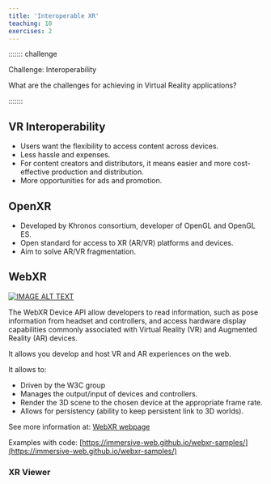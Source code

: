 ```yaml
---
title: 'Interoperable XR'
teaching: 10
exercises: 2
---
```




::::::: challenge

Challenge: Interoperability

What are the challenges for achieving  in Virtual Reality applications?


::::::: 

## VR Interoperability

- Users want the flexibility to access content across devices.
- Less hassle and expenses.
- For content creators and distributors, 
it means easier and more cost-effective production and distribution.
- More opportunities for ads and promotion.


## OpenXR

- Developed by Khronos consortium, developer of OpenGL and OpenGL ES.
- Open standard for access to XR (AR/VR) platforms and devices.
- Aim to solve AR/VR fragmentation.

## WebXR 

[![IMAGE ALT TEXT](https://i.ytimg.com/vi/wPfODr2e5Xw/maxresdefault.jpg)](https://www.youtube.com/watch?app=desktop&v=wPfODr2e5Xw "Chrome Dev Viewer")


The WebXR Device API allow developers to read information, such as
pose information from headset and controllers, and 
access hardware display 
capabilities commonly associated with Virtual Reality (VR) 
and Augmented Reality (AR) devices. 

It allows you develop and host VR and AR experiences on the web.

It allows to:

- Driven by the W3C group
- Manages the output/input of devices and controllers.
- Render the 3D scene to the chosen device at the appropriate frame rate.
- Allows for persistency (ability to keep persistent link to 3D worlds).

See more information at: [WebXR webpage](https://immersiveweb.dev/)

Examples with code: [https://immersive-web.github.io/webxr-samples/](https://immersive-web.github.io/webxr-samples/)


### XR Viewer

